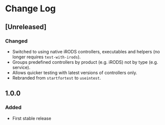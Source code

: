 # Change Log
## [Unreleased]
### Changed
- Switched to using native iRODS controllers, executables and helpers (no longer requires `test-with-irods`).
- Groups predefined controllers by product (e.g. iRODS) not by type (e.g. service).
- Allows quicker testing with latest versions of controllers only.
- Rebranded from `startfortest` to `useintest`.

## 1.0.0
### Added
- First stable release
